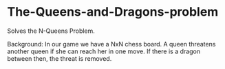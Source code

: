 # The-Queens-and-Dragons-problem
Solves the N-Queens Problem.

Background:
In our game we have a NxN chess board. 
A queen threatens another queen if she can reach her in one move. If there is a dragon between then, the threat is removed.
